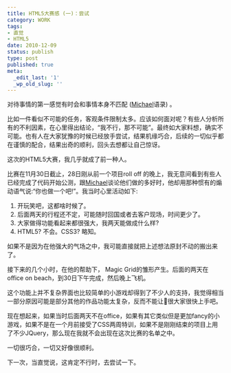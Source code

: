 ```yaml
---
title: HTML5大赛感 (一)：尝试
category: WORK
tags:
- 直觉
- HTML5
date: 2010-12-09
status: publish
type: post
published: true
meta:
  _edit_last: '1'
  _wp_old_slug: ''
---
```

对待事情的第一感觉有时会和事情本身不匹配 ([Michael](http://michael.nona.name)语录) 。

比如一件看似不可能的任务，客观条件限制太多。应该如何面对呢？有些人分析所有的不利因素，在心里得出结论，“我不行，那不可能”。最终如大家料想，确实不可能。也有人在大家犹豫的时候已经放手尝试，结果机缘巧合，后续的一切似乎都在谨慎的配合，结果出奇的顺利，回头去想都让自己惊讶。

这次的HTML5大赛，我几乎就成了前一种人。

比赛在11月30日截止，28日刚从前一个项目roll off 的晚上，我无意间看到有些人已经完成了代码开始公测，跟[Michael](http://michael.nona.name)谈论他们做的多好时，他却用那种惯有的煽动语气说:“你也做一个吧!”。我当时心里活动如下:

1. 开玩笑吧，这都啥时候了。
2. 后面两天的行程还不定，可能随时回国或者去客户现场，时间更少了。
3. 大家做得功能看起来都很强大，我两天能做成什么样?
4. HTML5? 不会。CSS3? 略知。

如果不是因为在他强大的气场之中，我可能直接就把上述想法原封不动的搬出来了。

接下来的几个小时，在他的帮助下， Magic Grid的雏形产生。后面的两天在office on beach，到30日下午完成，然后晚上飞机。

这个功能上并不复杂界面也比较简单的小游戏却得到了不少人的支持，我觉得相当一部分原因可能是部分其他的作品功能太复杂，反而不能让很大家很快上手吧。

现在想起来，如果当时后面两天不在office，如果有其它类似但是更加fancy的小游戏，如果不是在一个月前接受了CSS两周特训，如果不是刚刚结束的项目上用了不少JQuery，那么现在我就不会出现在这次比赛的名单之中。

一切很巧合，一切又好像很顺利。

下一次，当直觉说，这肯定不行时，去尝试一下。
